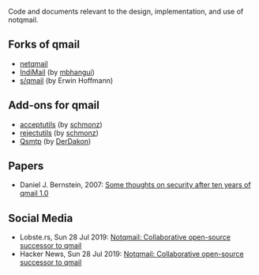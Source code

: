 Code and documents relevant to the design, implementation, and use of notqmail.

## Forks of qmail

- [netqmail](http://netqmail.org)
- [IndiMail](http://www.indimail.org) (by [mbhangui](https://github.com/mbhangui))
- [s/qmail](https://www.fehcom.de/sqmail/sqmail.html) (by Erwin Hoffmann)

## Add-ons for qmail
- [acceptutils](https://schmonz.com/qmail/acceptutils) (by [schmonz](https://github.com/schmonz))
- [rejectutils](https://schmonz.com/qmail/rejectutils) (by [schmonz](https://github.com/schmonz))
- [Qsmtp](https://github.com/DerDakon/Qsmtp) (by [DerDakon](https://github.com/DerDakon))

## Papers

- Daniel J. Bernstein, 2007: [Some thoughts on security after ten years of qmail 1.0](https://cr.yp.to/qmail/qmailsec-20071101.pdf)


## Social Media

- Lobste.rs, Sun 28 Jul 2019: [Notqmail: Collaborative open-source successor to qmail](https://lobste.rs/s/2r3stk/notqmail_collaborative_open_source)
- Hacker News, Sun 28 Jul 2019: [Notqmail: Collaborative open-source successor to qmail](https://news.ycombinator.com/item?id=20549983)